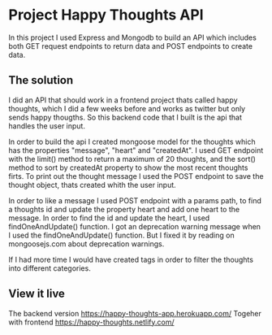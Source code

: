 # Project Happy Thoughts API

In this project I used Express and Mongodb to build an API which includes both GET request endpoints to return data and POST endpoints to create data.

## The solution

I did an API that should work in a frontend project thats called happy thoughts, which I did a few weeks before and works as twitter but only sends happy thougths. So this backend code that I built is the api that handles the user input.

In order to build the api I created mongoose model for the thoughts which has the properties "message", "heart" and  "createdAt". I used GET endpoint with the limit() method to return a maximum of 20 thoughts, and the sort() method to sort by createdAt property to show the most recent thoughts firts. To print out the thought message I used the POST endpoint to save the thought object, thats created whith the user input.

In order to like a message I used POST endpoint with a params path, to find a thoughts id and update the property heart and add one heart to the message. In order to find the id and update the heart, I used findOneAndUpdate() function. I got an deprecation warning message when I used the findOneAndUpdate() function. But I fixed it by reading on mongoosejs.com about deprecation warnings.

If I had more time I would have created tags in order to filter the thoughts into different categories.

## View it live

The backend version https://happy-thoughts-app.herokuapp.com/
Togeher with frontend https://happy-thoughts.netlify.com/
